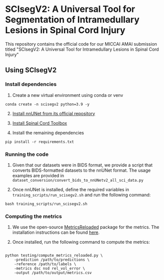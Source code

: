 # SCIsegV2: A Universal Tool for Segmentation of Intramedullary Lesions in Spinal Cord Injury

This repository contains the official code for our MICCAI AMAI submission titled "SCIsegV2: A Universal Tool for Intramedullary Lesions in Spinal Cord Injury"

## Using SCIsegV2

### Install dependencies

1. Create a new virtual environment using conda or venv

```console
conda create -n scisegv2 python=3.9 -y
```
2. [Install nnUNet from its official repository](https://github.com/MIC-DKFZ/nnUNet/blob/master/documentation/installation_instructions.md#installation-instructions)

3. [Install Spinal Cord Toolbox](https://spinalcordtoolbox.com/user_section/installation.html)

4. Install the remaining dependencies 

```console
pip install -r requirements.txt
```

### Running the code

1. Given that our datasets were in BIDS format, we provide a script that converts BIDS-formatted datasets to the nnUNet format. The usage examples are provided in 
`dataset_conversion/convert_bids_to_nnUNetv2_all_sci_data.py`

2. Once nnUNet is installed, define the required variables in `training_scripts/run_scisegv2.sh` and run the following command:

```console
bash training_scripts/run_scisegv2.sh
```


### Computing the metrics

1. We use the open-source [MetricsReloaded](https://github.com/Project-MONAI/MetricsReloaded) package for the metrics. The installation instructions can be found [here](https://github.com/Project-MONAI/MetricsReloaded). 

2. Once installed, run the following command to compute the metrics:

```console

python testing/compute_metrics_reloaded.py \ 
    -prediction /path/to/predictions \
    -reference /path/to/labels \
    -metrics dsc nsd rel_vol_error \
    -output /path/to/output/metrics.csv

```

